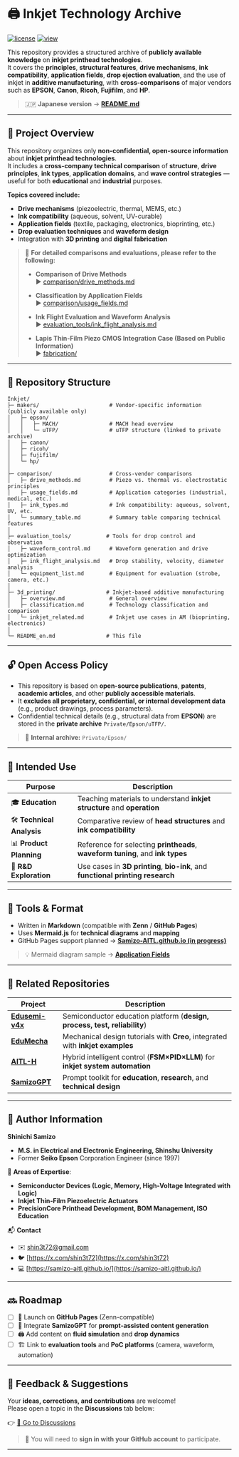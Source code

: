 # 🖨️ **Inkjet Technology Archive**

[![license](https://img.shields.io/badge/license-MIT-blue)](LICENSE)
[![view](https://img.shields.io/badge/view-site-brightgreen)](https://samizo-aitl.github.io)

This repository provides a structured archive of **publicly available knowledge** on **inkjet printhead technologies**.  
It covers the **principles**, **structural features**, **drive mechanisms**, **ink compatibility**, **application fields**, **drop ejection evaluation**, and the use of inkjet in **additive manufacturing**, with **cross-comparisons** of major vendors such as **EPSON**, **Canon**, **Ricoh**, **Fujifilm**, and **HP**.

> 🇯🇵 **Japanese version** → [**README.md**](./README.md)

---

## 📌 **Project Overview**

This repository organizes only **non-confidential, open-source information** about **inkjet printhead technologies**.  
It includes a **cross-company technical comparison** of **structure**, **drive principles**, **ink types**, **application domains**, and **wave control strategies** — useful for both **educational** and **industrial** purposes.

**Topics covered include:**

- **Drive mechanisms** (piezoelectric, thermal, MEMS, etc.)
- **Ink compatibility** (aqueous, solvent, UV-curable)
- **Application fields** (textile, packaging, electronics, bioprinting, etc.)
- **Drop evaluation techniques** and **waveform design**
- Integration with **3D printing** and **digital fabrication**

> 🔎 **For detailed comparisons and evaluations, please refer to the following:**  
>  
> - **Comparison of Drive Methods**  
>   ▶ [comparison/drive_methods.md](./comparison/drive_methods.md)  
>  
> - **Classification by Application Fields**  
>   ▶ [comparison/usage_fields.md](./comparison/usage_fields.md)  
>  
> - **Ink Flight Evaluation and Waveform Analysis**  
>   ▶ [evaluation_tools/ink_flight_analysis.md](./evaluation_tools/ink_flight_analysis.md)  
>  
> - **Lapis Thin-Film Piezo CMOS Integration Case (Based on Public Information)**  
>   ▶ [fabrication/](./fabrication/)


---

## 📁 **Repository Structure**

```plaintext
Inkjet/
├─ makers/                      # Vendor-specific information (publicly available only)
│   ├─ epson/
│   │   ├─ MACH/                # MACH head overview
│   │   └─ uTFP/                # uTFP structure (linked to private archive)
│   ├─ canon/
│   ├─ ricoh/
│   ├─ fujifilm/
│   └─ hp/
│
├─ comparison/                  # Cross-vendor comparisons
│   ├─ drive_methods.md         # Piezo vs. thermal vs. electrostatic principles
│   ├─ usage_fields.md          # Application categories (industrial, medical, etc.)
│   ├─ ink_types.md             # Ink compatibility: aqueous, solvent, UV, etc.
│   └─ summary_table.md         # Summary table comparing technical features
│
├─ evaluation_tools/           # Tools for drop control and observation
│   ├─ waveform_control.md      # Waveform generation and drive optimization
│   ├─ ink_flight_analysis.md   # Drop stability, velocity, diameter analysis
│   └─ equipment_list.md        # Equipment for evaluation (strobe, camera, etc.)
│
├─ 3d_printing/                # Inkjet-based additive manufacturing
│   ├─ overview.md              # General overview
│   ├─ classification.md        # Technology classification and comparison
│   └─ inkjet_related.md        # Inkjet use cases in AM (bioprinting, electronics)
│
└─ README_en.md                # This file
```

---

## 🔓 **Open Access Policy**

- This repository is based on **open-source publications**, **patents**, **academic articles**, and other **publicly accessible materials**.  
- It **excludes all proprietary, confidential, or internal development data** (e.g., product drawings, process parameters).  
- Confidential technical details (e.g., structural data from **EPSON**) are stored in the **private archive** `Private/Epson/uTFP/`.

> 🔐 **Internal archive:** `Private/Epson/`

---

## 🎯 **Intended Use**

| **Purpose**         | **Description** |
|---------------------|-----------------|
| 🎓 **Education**        | Teaching materials to understand **inkjet structure** and **operation** |
| 🛠 **Technical Analysis** | Comparative review of **head structures** and **ink compatibility** |
| 📊 **Product Planning** | Reference for selecting **printheads**, **waveform tuning**, and **ink types** |
| 🧪 **R&D Exploration**  | Use cases in **3D printing**, **bio-ink**, and **functional printing research** |

---

## 🔧 **Tools & Format**

- Written in **Markdown** (compatible with **Zenn** / **GitHub Pages**)  
- Uses **Mermaid.js** for **technical diagrams** and **mapping**  
- GitHub Pages support planned → [**Samizo-AITL.github.io (in progress)**](https://github.com/Samizo-AITL)

> 💡 Mermaid diagram sample → [**Application Fields**](./comparison/usage_fields.md)

---

## 📎 **Related Repositories**

| **Project** | **Description** |
|-------------|-----------------|
| [**Edusemi-v4x**](https://github.com/Samizo-AITL/Edusemi-v4x) | Semiconductor education platform (**design, process, test, reliability**) |
| [**EduMecha**](https://github.com/Samizo-AITL/EduMecha) | Mechanical design tutorials with **Creo**, integrated with **inkjet examples** |
| [**AITL-H**](https://github.com/Samizo-AITL/AITL-H) | Hybrid intelligent control (**FSM×PID×LLM**) for **inkjet system automation** |
| [**SamizoGPT**](https://github.com/Samizo-AITL/SamizoGPT) | Prompt toolkit for **education**, **research**, and **technical design** |

---

## 👤 **Author Information**

**Shinichi Samizo**  
- **M.S. in Electrical and Electronic Engineering, Shinshu University**  
- Former **Seiko Epson** Corporation Engineer (since 1997)

📌 **Areas of Expertise**:  
- **Semiconductor Devices (Logic, Memory, High-Voltage Integrated with Logic)**  
- **Inkjet Thin-Film Piezoelectric Actuators**  
- **PrecisionCore Printhead Development, BOM Management, ISO Education**

📬 **Contact**  
- ✉️ [shin3t72@gmail.com](mailto:shin3t72@gmail.com)  
- 🐦 [https://x.com/shin3t72](https://x.com/shin3t72)  
- 💻 [https://samizo-aitl.github.io/](https://samizo-aitl.github.io/)

---

## 🔜 **Roadmap**

- [ ] 📘 Launch on **GitHub Pages** (Zenn-compatible)  
- [ ] 🧠 Integrate **SamizoGPT** for **prompt-assisted content generation**  
- [ ] 🖨️ Add content on **fluid simulation** and **drop dynamics**  
- [ ] 🏗️ Link to **evaluation tools** and **PoC platforms** (camera, waveform, automation)

---

## 💬 **Feedback & Suggestions**

Your **ideas, corrections, and contributions** are welcome!  
Please open a topic in the **Discussions** tab below:

👉 [💬 Go to Discussions](https://github.com/Samizo-AITL/Inkjet/discussions)

> 📝 You will need to **sign in with your GitHub account** to participate.

---
